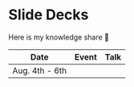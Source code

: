 # Slide Decks

Here is my knowledge share :sparkling_heart:

| Date |  Event  |  Talk  |
|------|---------|--------|
| Aug. 4th - 6th | [][hackcon-v] | [][bias] |

[hackcon-v]: "https://hackcon.mlh.io/", "HackCon V"
[bias]: "https://docs.google.com/presentation/d/16nd0a_sTlY-Kjqm2ktofvXZNbBMkAqsYZbBPcs-IHFE/edit?usp=sharing", "Overcoming our Unconscious Bias"
